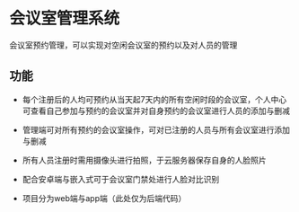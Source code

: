 # 会议室管理系统
会议室预约管理，可以实现对空闲会议室的预约以及对人员的管理

## 功能
* 每个注册后的人均可预约从当天起7天内的所有空闲时段的会议室，个人中心可查看自己参加与预约的会议室并对自身预约的会议室进行人员的添加与删减

* 管理端可对所有预约的会议室操作，可对已注册的人员与所有会议室进行添加与删减

* 所有人员注册时需用摄像头进行拍照，于云服务器保存自身的人脸照片

* 配合安卓端与嵌入式可于会议室门禁处进行人脸对比识别

* 项目分为web端与app端（此处仅为后端代码）
